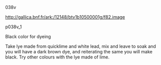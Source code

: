 038v

http://gallica.bnf.fr/ark:/12148/btv1b10500001g/f82.image



p038v_1

Black color for dyeing

Take lye made from quicklime and white lead, mix and leave to soak and you will have a dark brown dye, and reiterating the same you will make black. Try other colours with the lye made of lime.
